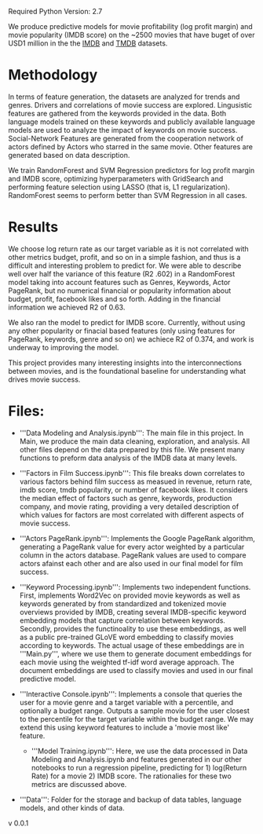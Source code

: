 Required Python Version: 2.7

We produce predictive models for movie profitability (log profit margin) and movie popularity (IMDB score) on the ~2500 movies that have buget of over USD1 million in the the [IMDB](https://data.world/popculture/imdb-5000-movie-dataset) and [TMDB](https://www.kaggle.com/tmdb/tmdb-movie-metadata) datasets.

# Methodology
In terms of feature generation, the datasets are analyzed for trends and genres. Drivers and correlations of movie success are explored. Lingusistic features are gathered from the keywords provided in the data. Both language models trained on these keywords and publicly available language models are used to analyze the impact of keywords on movie success. Social-Network Features are generated from the cooperation network of actors defined by Actors who starred in the same movie. Other features are generated based on data description. 

We train RandomForest and SVM Regression predictors for log profit margin and IMDB score, optimizing hyperparameters with GridSearch and performing feature selection using LASSO (that is, L1 regularization). RandomForest seems to perform better than SVM Regression in all cases.

# Results
We choose log return rate as our target variable as it is not correlated with other metrics budget, profit, and so on in a simple fashion, and thus is a difficult and interesting problem to predict for. We were able to describe well over half the variance of this feature (R2 .602) in a RandomForest model taking into account features such as Genres, Keywords, Actor PageRank, but no numerical financial or popularity information about budget, profit, facebook likes and so forth. Adding in the financial information we achieved R2 of 0.63.

We also ran the model to predict for IMDB score. Currently, without using any other popularity or finacial based features (only using features for PageRank, keywords, genre and so on) we achiece R2 of 0.374, and work is underway to improving the model.

This project provides many interesting insights into the interconnections between movies, and is the foundational baseline for understanding what drives movie success.

# Files:
 - '''Data Modeling and Analysis.ipynb''': The main file in this project. In Main, we produce the main data cleaning, exploration, and analysis. All other files depend on the data prepared by this file. We present many functions to preform data analysis of the IMDB data at many levels.

 - '''Factors in Film Success.ipynb''': This file breaks down correlates to various factors behind film success as measued in revenue, return rate, imdb score, tmdb popularity, or number of facebook likes. It considers the median effect of factors such as genre, keywords, production company, and movie rating, providing a very detailed description of which values for factors are most correlated with different aspects of movie success.

- '''Actors PageRank.ipynb''': Implements the Google PageRank algorithm, generating a PageRank value for every actor weighted by a particular column in the actors database. PageRank values are used to compare actors afainst each other and are also used in our final model for film success.

- '''Keyword Processing.ipynb''': Implements two independent functions. First, implements Word2Vec on provided movie keywords as well as keywords generated by from standardized and tokenized movie overviews provided by IMDB, creating several IMDB-specific keyword embedding models that capture correlation between keywords. Secondly, provides the functinoality to use these embeddings, as well as a public pre-trained GLoVE word embedding to classify movies according to keywords. The actual usage of these embeddings are in '''Main.py''', where we use them to generate document embeddings for each movie using the weighted tf-idf word average approach. The document embeddings are used to classify movies and used in our final predictive model.

- '''Interactive Console.ipynb''': Implements a console that queries the user for a movie genre and a target variable with a percentile, and optionally a budget range. Outputs a sample movie for the user closest to the percentile for the target variable within the budget range. We may extend this using keyword features to include a 'movie most like' feature.

  - '''Model Training.ipynb''': Here, we use the data processed in Data Modeling and Analysis.ipynb and features generated in our other notebooks to run a regression pipeline, predicting for 1) log(Return Rate) for a movie 2) IMDB score. The rationalies for these two metrics are discussed above.

- '''Data''': Folder for the storage and backup of data tables, language models, and other kinds of data.


v 0.0.1
